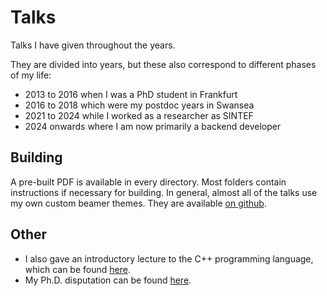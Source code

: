 # Talks

Talks I have given throughout the years.

They are divided into years, but these also correspond to different phases of my
life:

- 2013 to 2016 when I was a PhD student in Frankfurt
- 2016 to 2018 which were my postdoc years in Swansea
- 2021 to 2024 while I worked as a researcher as SINTEF
- 2024 onwards where I am now primarily a backend developer

## Building

A pre-built PDF is available in every directory. Most folders contain
instructions if necessary for building. In general, almost all of the talks use
my own custom beamer themes. They are available
[on github](https://github.com/Irubataru/custom-beamer-themes).

## Other

* I also gave an introductory lecture to the C++ programming language, which can
  be found [here](https://github.com/Irubataru/cpp-lecture-2015).
* My Ph.D. disputation can be found [here](https://github.com/Irubataru/phd-defence).
